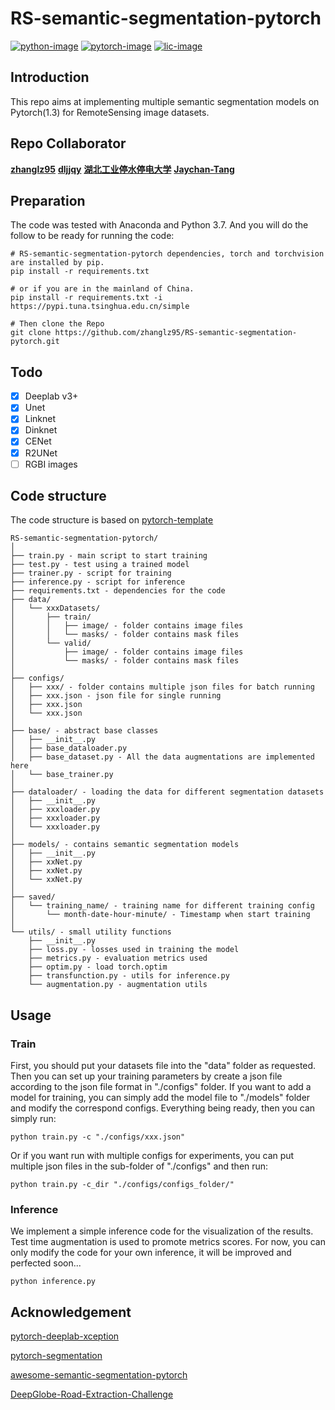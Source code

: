 # RS-semantic-segmentation-pytorch

[![python-image]][python-url]
[![pytorch-image]][pytorch-url]
[![lic-image]][lic-url]


## Introduction
This repo aims at implementing multiple semantic segmentation models on Pytorch(1.3) for RemoteSensing image datasets.

## Repo Collaborator
**[zhanglz95](https://github.com/zhanglz95)**   **[dljjqy](https://github.com/dljjqy)**   **[湖北工业停水停电大学](https://github.com/864546664)**   **[Jaychan-Tang](https://github.com/Jaychan-Tang)**

## Preparation
The code was tested with Anaconda and Python 3.7. And you will do the follow to be ready for running the code:
```
# RS-semantic-segmentation-pytorch dependencies, torch and torchvision are installed by pip.
pip install -r requirements.txt

# or if you are in the mainland of China.
pip install -r requirements.txt -i https://pypi.tuna.tsinghua.edu.cn/simple

# Then clone the Repo
git clone https://github.com/zhanglz95/RS-semantic-segmentation-pytorch.git
```

## Todo
- [X] Deeplab v3+
- [X] Unet
- [X] Linknet
- [X] Dinknet
- [X] CENet
- [X] R2UNet
- [ ] RGBI images

## Code structure
The code structure is based on [pytorch-template](https://github.com/victoresque/pytorch-template/blob/master/README.md)
  ```
  RS-semantic-segmentation-pytorch/
  │
  ├── train.py - main script to start training
  ├── test.py - test using a trained model
  ├── trainer.py - script for training  
  ├── inference.py - script for inference
  ├── requirements.txt - dependencies for the code  
  ├── data/
  │   └── xxxDatasets/
  │       ├── train/
  │       │   ├── image/ - folder contains image files
  │       │   └── masks/ - folder contains mask files
  │       └── valid/
  │           ├── image/ - folder contains image files
  │           └── masks/ - folder contains mask files  
  │
  ├── configs/
  │   ├── xxx/ - folder contains multiple json files for batch running
  │   ├── xxx.json - json file for single running
  │   ├── xxx.json
  │   └── xxx.json    
  │
  ├── base/ - abstract base classes
  │   ├── __init__.py  
  │   ├── base_dataloader.py
  │   ├── base_dataset.py - All the data augmentations are implemented here
  │   └── base_trainer.py
  │
  ├── dataloader/ - loading the data for different segmentation datasets
  │   ├── __init__.py 
  │   ├── xxxloader.py
  │   ├── xxxloader.py
  │   └── xxxloader.py
  │
  ├── models/ - contains semantic segmentation models
  │   ├── __init__.py
  │   ├── xxNet.py
  │   ├── xxNet.py
  │   └── xxNet.py
  │
  ├── saved/
  │   └── training_name/ - training name for different training config
  │       └── month-date-hour-minute/ - Timestamp when start training
  │  
  └── utils/ - small utility functions
      ├── __init__.py
      ├── loss.py - losses used in training the model
      ├── metrics.py - evaluation metrics used
      ├── optim.py - load torch.optim
      ├── transfunction.py - utils for inference.py
      └── augmentation.py - augmentation utils
  ```


## Usage
### Train
First, you should put your datasets file into the "data" folder as requested. Then you can set up your training parameters by create a json file according to the json file format in "./configs" folder. If you want to add a model for training, you can simply add the model file to "./models" folder and modify the correspond configs. Everything being ready, then you can simply run:
```
python train.py -c "./configs/xxx.json"
```
Or if you want run with multiple configs for experiments, you can put multiple json files in the sub-folder of "./configs" and then run:
```
python train.py -c_dir "./configs/configs_folder/"
```
### Inference
We implement a simple inference code for the visualization of the results. Test time augmentation is used to promote metrics scores. For now, you can only modify the code for your own inference, it will be improved and perfected soon...
```
python inference.py
```

## Acknowledgement
[pytorch-deeplab-xception](https://github.com/jfzhang95/pytorch-deeplab-xception)

[pytorch-segmentation](https://github.com/yassouali/pytorch_segmentation)

[awesome-semantic-segmentation-pytorch](https://github.com/Tramac/awesome-semantic-segmentation-pytorch)

[DeepGlobe-Road-Extraction-Challenge](https://github.com/zlkanata/DeepGlobe-Road-Extraction-Challenge)

[python-image]: https://img.shields.io/badge/Python-3.x-ff69b4.svg
[python-url]: https://www.python.org/
[pytorch-image]: https://img.shields.io/badge/PyTorch-1.3-2BAF2B.svg
[pytorch-url]: https://pytorch.org/
[lic-image]: https://img.shields.io/badge/Apache-2.0-blue.svg
[lic-url]: #
